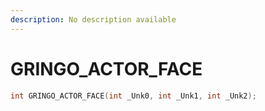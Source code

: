 ```yaml
---
description: No description available 
---
```


# GRINGO_ACTOR_FACE

```cpp
int GRINGO_ACTOR_FACE(int _Unk0, int _Unk1, int _Unk2);
```